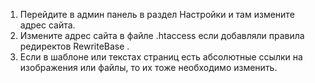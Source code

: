 1. Перейдите в админ панель в раздел Настройки и там измените адрес сайта.
2. Измените адрес сайта в файле .htaccess если добавляли правила редиректов RewriteBase .
3. Если в шаблоне или текстах страниц есть абсолютные ссылки на изображения или файлы, то их тоже необходимо изменить. 
